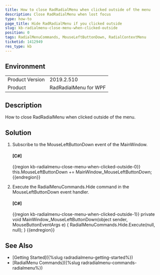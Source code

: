```yaml
---
title: How to close RadRadialMenu when clicked outside of the menu
description: Close RadRadialMenu when lost focus
type: how-to
page_title: Hide RadRadialMenu if you clicked outside
slug: kb-radialmenu-close-menu-when-clicked-outside
position: 0
tags: RadialMenuCommands, MouseLeftButtonDown, RadialContextMenu
ticketid: 1412949
res_type: kb
---
```


## Environment
<table>
    <tbody>
	    <tr>
	    	<td>Product Version</td>
	    	<td>2019.2.510</td>
	    </tr>
	    <tr>
	    	<td>Product</td>
	    	<td>RadRadialMenu for WPF</td>
	    </tr>
    </tbody>
</table>

## Description

How to close RadRadialMenu when clicked outside of the menu.

## Solution

1. Subscribe to the MouseLeftButtonDown event of the MainWindow.

	#### __[C#]__
	{{region  kb-radialmenu-close-menu-when-clicked-outside-0}}
		this.MouseLeftButtonDown += MainWindow_MouseLeftButtonDown;
	{{endregion}}
	
2. Execute the RadialMenuCommands.Hide command in the MouseLeftButtonDown event handler.

	#### __[C#]__
	{{region  kb-radialmenu-close-menu-when-clicked-outside-1}}
		private void MainWindow_MouseLeftButtonDown(object sender, MouseButtonEventArgs e)
		{
			RadialMenuCommands.Hide.Execute(null, null);
		}
	{{endregion}}

## See Also  
* [Getting Started]({%slug radradialmenu-getting-started%})
* [RadialMenu Commands]({%slug radradialmenu-commands-radialmenu%})